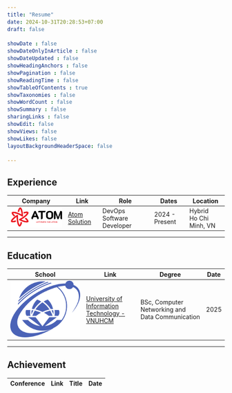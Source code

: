```yaml
---
title: "Resume"
date: 2024-10-31T20:28:53+07:00
draft: false

showDate : false
showDateOnlyInArticle : false
showDateUpdated : false
showHeadingAnchors : false
showPagination : false
showReadingTime : false
showTableOfContents : true
showTaxonomies : false 
showWordCount : false
showSummary : false
sharingLinks : false
showEdit: false
showViews: false
showLikes: false
layoutBackgroundHeaderSpace: false

---
```

## Experience

<table>
  <thead>
    <tr>
      <th>Company</th>
      <th>Link</th>
      <th>Role</th>
      <th>Dates</th>
      <th>Location</th>
    </tr>
  </thead>
  <tbody>
    <!-- ATOM SOLUTION -->
    <tr>
      <td rowspan="2"><img class="customEntitityLogo" src="atom.svg" /></td>
      <td rowspan="2"><a href="https://atomsolution.vn/" target="_blank">Atom Solution</a></td>
      <td>DevOps Software Developer</td>
      <td>2024 - Present</td>
      <td>Hybrid <br> Ho Chi Minh, VN</td>
    </tr>

  </tbody>
  
</table>

---

## Education

<table>
    <thead>
        <tr>
            <th>School</th>
            <th>Link</th>
            <th>Degree</th>
            <th>Date</th>
        </tr>
    </thead>
    <tbody>
        <tr>
            <td rowspan=4><img class="customEntitityLogo" src="uit.png"/></td>
            <td rowspan=4><a href="https://uit.edu.vn/" target="_blank">University of Information Technology - VNUHCM</a></td>
        </tr>
        <tr>
            <td>BSc, Computer Networking and Data Communication</td>
            <td>2025</td>
        </tr>
    </tbody>
</table>

---

## Achievement

<table>
  <thead>
    <tr>
      <th>Conference</th>
      <th>Link</th>
      <th>Title</th>
      <th>Date</th>
    </tr>
  </thead>
  <tbody>
    <!-- ICOIN Entry -->

  </tbody>
</table>
